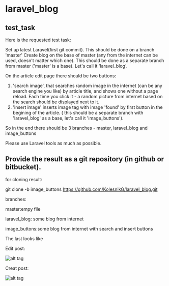 # laravel_blog
test_task
-----------------------------------------------------------------------------------
Here is the requested test task:

Set up latest Laravel(first git commit). This should be done on a branch 'master'
Create blog on the base of master (any from the internet can be used, doesn't matter which one). This should be done as a separate branch from master ('master' is a base). Let's call it 'laravel_blog'.

On the article edit page there should be two buttons:
1. 'search image', that searches random image in the internet (can be any search engine you like) by article title, and shows one without a page reload. Each time you click it - a random picture from internet based on the search should be displayed next to it.
2. 'insert image' inserts image tag with image 'found' by first button in the begining of the article.
( this should be a separate branch with 'laravel_blog' as a base, let's call it 'image_buttons').


So in the end there should be 3 branches - master, laravel_blog and image_buttons

Please use Laravel tools as much as possible.

Provide the result as a git repository (in github or bitbucket).
--------------------------------------------------------------------------------------------------------

for cloning result:

git clone -b image_buttons https://github.com/KolesnikG/laravel_blog.git


branches:

master:empy file

laravel_blog: some blog from internet

image_buttons:some blog from internet with search and insert buttons

The last looks like

Edit post:

![alt tag](http://s1.jpeghost.ru/i2/000/239/i239184nh.jpg)

Creat post:

![alt tag](http://s1.jpeghost.ru/i2/000/239/i239185zv.jpg)
